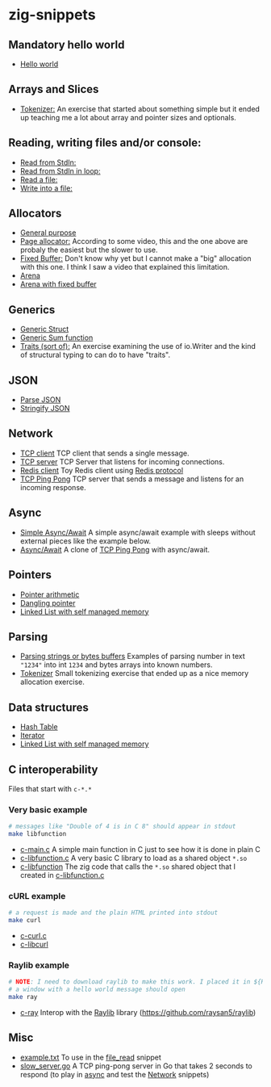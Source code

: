 # zig-snippets

## Mandatory hello world
* [Hello world](hello_world.zig)

## Arrays and Slices
* [Tokenizer:](parsing_tokenizer.zig) An exercise that started about something simple but it ended up teaching me a lot about array and pointer sizes and optionals.

## Reading, writing files and/or console:
* [Read from StdIn:](stdin_read.zig)
* [Read from StdIn in loop:](stdin_while.zig)
* [Read a file:](file_read.zig)
* [Write into a file:](file_write.zig)

## Allocators
* [General purpose](allocators_general_purpose.zig)
* [Page allocator:](allocators_page.zig) According to some video, this and the one above are probaly the easiest but the slower to use.
* [Fixed Buffer:](allocators_fixed_buffer.zig) Don't know why yet but I cannot make a "big" allocation with this one. I think I saw a video that explained this limitation.
* [Arena](allocators_arena.zig)
* [Arena with fixed buffer](allocators_arena_with_fixed_buffer.zig)

## Generics
* [Generic Struct](generic_structs.zig)
* [Generic Sum function](generic_sum.zig)
* [Traits (sort of):](traits.zig) An exercise examining the use of io.Writer and the kind of structural typing to can do to have "traits".

## JSON
* [Parse JSON](json_parse.zig)
* [Stringify JSON](json_stringify.zig)

## Network
* [TCP client](tcp_client.zig) TCP client that sends a single message.
* [TCP server](tcp_server.zig) TCP Server that listens for incoming connections.
* [Redis client](redis_client.zig) Toy Redis client using [Redis protocol](https://redis.io/topics/protocol)
* [TCP Ping Pong](tcp_ping_pong.zig) TCP server that sends a message and listens for an incoming response.

## Async
* [Simple Async/Await](async_await_simple.zig) A simple async/await example with sleeps without external pieces like the example below.
* [Async/Await](async_await.zig) A clone of [TCP Ping Pong](tcp_ping_pong.zig) with async/await.

## Pointers
* [Pointer arithmetic](pointer_arithmetic.zig)
* [Dangling pointer](dangling_pointer.zig)
* [Linked List with self managed memory](linked_list.zig)

## Parsing
* [Parsing strings or bytes buffers](parsing.zig) Examples of parsing number in text `"1234"` into int `1234` and bytes arrays into known numbers.
* [Tokenizer](parsing_tokenizer.zig) Small tokenizing exercise that ended up as a nice memory allocation exercise.

## Data structures
* [Hash Table](hash_table.zig)
* [Iterator](iterator.zig)
* [Linked List with self managed memory](linked_list.zig)

## C interoperability
Files that start with `c-*.*`

### Very basic example
```sh
# messages like "Double of 4 is in C 8" should appear in stdout
make libfunction
```
* [c-main.c](c-main.c) A simple main function in C just to see how it is done in plain C
* [c-libfunction.c](c-libfunction.c) A very basic C library to load as a shared object `*.so`
* [c-libfunction](c-libfunction.zig) The zig code that calls the `*.so` shared object that I created in [c-libfunction.c](c-libfunction.c)

### cURL example
```sh
# a request is made and the plain HTML printed into stdout
make curl
```
* [c-curl.c](c-curl.c)
* [c-libcurl](c-libcurl.zig)

### Raylib example
```sh
# NOTE: I need to download raylib to make this work. I placed it in ${HOME}/software/raylib
# a window with a hello world message should open
make ray
```
* [c-ray](c-ray.zig) Interop with the [Raylib](https://www.raylib.com) library (https://github.com/raysan5/raylib)

## Misc
* [example.txt](example.txt) To use in the [file_read](file_read.zig) snippet
* [slow_server.go](slow_server.go) A TCP ping-pong server in Go that takes 2 seconds to respond (to play in [async](async.zig) and test the [Network](#network) snippets)